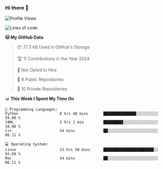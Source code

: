 ### Hi there 👋

<!--
**huayuan4396/huayuan4396** is a ✨ _special_ ✨ repository because its `README.md` (this file) appears on your GitHub profile.

Here are some ideas to get you started:

- 🔭 I’m currently working on ...
- 🌱 I’m currently learning ...
- 👯 I’m looking to collaborate on ...
- 🤔 I’m looking for help with ...
- 💬 Ask me about ...
- 📫 How to reach me: ...
- 😄 Pronouns: ...
- ⚡ Fun fact: ...
-->

<!--START_SECTION:waka-->
![Profile Views](http://img.shields.io/badge/Profile%20Views-1-blue)

![Lines of code](https://img.shields.io/badge/From%20Hello%20World%20I%27ve%20Written-5.7%20thousand%20lines%20of%20code-blue)

**🐱 My GitHub Data** 

> 📦 77.3 kB Used in GitHub's Storage 
 > 
> 🏆 11 Contributions in the Year 2024
 > 
> 🚫 Not Opted to Hire
 > 
> 📜 8 Public Repositories 
 > 
> 🔑 10 Private Repositories 
 > 
📊 **This Week I Spent My Time On** 

```text
💬 Programming Languages: 
Python                   8 hrs 48 mins       ███████████████░░░░░░░░░░   59.80 % 
YAML                     5 hrs 1 min         █████████░░░░░░░░░░░░░░░░   34.08 % 
C++                      54 mins             ██░░░░░░░░░░░░░░░░░░░░░░░   06.11 % 

💻 Operating System: 
Linux                    13 hrs 50 mins      ███████████████████████░░   93.89 % 
Mac                      54 mins             ██░░░░░░░░░░░░░░░░░░░░░░░   06.11 % 
```


<!--END_SECTION:waka-->
